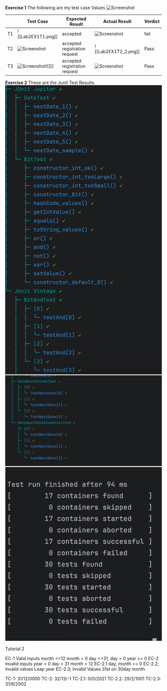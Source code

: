 **Exercise 1**
The following are my test case Values 
![Screenshot](Lab2EX1T1.png)

|     | Test Case                         | Expected Result               | Actual Result                  | Verdict |
| --- | --------------------------------- | ----------------------------- | ------------------------------ | ------- |
| T1  | ![[Lab2EX1T1.png]]                | accepted                      | ![Screenshot](Lab2EX1T1_1.png) | fail    |
| T2  | ![Screenshot](Lab2EX1T2.png)      | accepted registration request | ![[Lab2EX1T2_2.png]]           | Pass    |
| T3  | ![Screenshot](Lab2EX1T3.png)![[]] | accepted registration request | ![Screenshot](Lab2EX1T3_3.png) | Pass    |


**Exercise 2**
These are the Junit Test Results.
![Screenshot](Screenshots/Junite_Lab2_Test.png)
![Screenshot](Screenshots/Junit_Lab_2_test_2.png)
![Screenshot](Screenshots/Junit_Lab_2_test_3.png)

Tutorial 2

EC-1 Valid inputs
month <=12 month > 0 
day <=31, day > 0
year >= 0
EC-2 Invalid inputs
year < 0
day > 31 
month > 12
EC-2.1 day, month <= 0
EC-2.2; Invalid values Leap year
EC-2.3; Invalid Values 31st on 30day month


TC-1: 31/12/0000
TC-2: 32/13/-1
TC-2.1: 0/0/2021
TC-2.2: 29/2/1001
TC-2.3: 31/6/2002